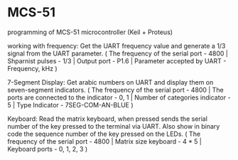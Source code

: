# MCS-51
programming of MCS-51 microcontroller (Keil + Proteus)

working with frequency: 
Get the UART frequency value and generate a 1/3 signal from the UART parameter. (
The frequency of the serial port - 4800 |
Shparnist pulses - 1/3 |
Output port - P1.6 |
Parameter accepted by UART - Frequency, kHz )

7-Segment Display:
Get arabic numbers on UART and display them on seven-segment indicators. (
The frequency of the serial port - 4800 |
The ports are connected to the indicator - 0, 1 |
Number of categories indicator - 5 |
Type Indicator - 7SEG-COM-AN-BLUE )

Keyboard:
Read the matrix keyboard, when pressed sends the serial number of the key pressed to the terminal via UART. Also show in binary code the sequence number of the key pressed on the LEDs. (
The frequency of the serial port - 4800 |
Matrix size keyboard - 4 * 5 |
Keyboard ports - 0, 1, 2, 3 )

